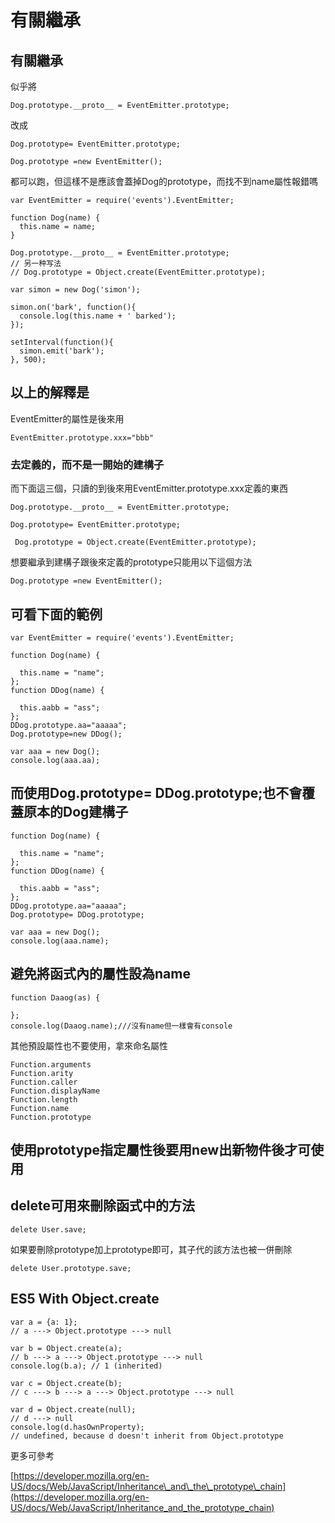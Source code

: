 # 有關繼承

## 有關繼承

似乎將

```text
Dog.prototype.__proto__ = EventEmitter.prototype;
```

改成

```text
Dog.prototype= EventEmitter.prototype;

Dog.prototype =new EventEmitter();
```

都可以跑，但這樣不是應該會蓋掉Dog的prototype，而找不到name屬性報錯嗎

```text
var EventEmitter = require('events').EventEmitter;

function Dog(name) {
  this.name = name;
}

Dog.prototype.__proto__ = EventEmitter.prototype;
// 另一种写法
// Dog.prototype = Object.create(EventEmitter.prototype);

var simon = new Dog('simon');

simon.on('bark', function(){
  console.log(this.name + ' barked');
});

setInterval(function(){
  simon.emit('bark');
}, 500);
```

## 以上的解釋是

EventEmitter的屬性是後來用

```text
EventEmitter.prototype.xxx="bbb"
```

### 去定義的，而不是一開始的建構子

而下面這三個，只讀的到後來用EventEmitter.prototype.xxx定義的東西

```text
Dog.prototype.__proto__ = EventEmitter.prototype;

Dog.prototype= EventEmitter.prototype;

 Dog.prototype = Object.create(EventEmitter.prototype);
```

想要繼承到建構子跟後來定義的prototype只能用以下這個方法

```text
Dog.prototype =new EventEmitter();
```

## 可看下面的範例

```text
var EventEmitter = require('events').EventEmitter;

function Dog(name) {

  this.name = "name";
};
function DDog(name) {

  this.aabb = "ass";
};
DDog.prototype.aa="aaaaa";
Dog.prototype=new DDog();

var aaa = new Dog();
console.log(aaa.aa);
```

## 而使用Dog.prototype= DDog.prototype;也不會覆蓋原本的Dog建構子

```text
function Dog(name) {

  this.name = "name";
};
function DDog(name) {

  this.aabb = "ass";
};
DDog.prototype.aa="aaaaa";
Dog.prototype= DDog.prototype;

var aaa = new Dog();
console.log(aaa.name);
```

## 避免將函式內的屬性設為name

```text
function Daaog(as) {

};
console.log(Daaog.name);///沒有name但一樣會有console
```

其他預設屬性也不要使用，拿來命名屬性

```text
Function.arguments
Function.arity
Function.caller
Function.displayName
Function.length
Function.name
Function.prototype
```

## 使用prototype指定屬性後要用new出新物件後才可使用

## delete可用來刪除函式中的方法

```text
delete User.save;
```

如果要刪除prototype加上prototype即可，其子代的該方法也被一併刪除

```text
delete User.prototype.save;
```

## ES5    With Object.create

```text
var a = {a: 1}; 
// a ---> Object.prototype ---> null

var b = Object.create(a);
// b ---> a ---> Object.prototype ---> null
console.log(b.a); // 1 (inherited)

var c = Object.create(b);
// c ---> b ---> a ---> Object.prototype ---> null

var d = Object.create(null);
// d ---> null
console.log(d.hasOwnProperty); 
// undefined, because d doesn't inherit from Object.prototype
```

更多可參考

[https://developer.mozilla.org/en-US/docs/Web/JavaScript/Inheritance\_and\_the\_prototype\_chain](https://developer.mozilla.org/en-US/docs/Web/JavaScript/Inheritance_and_the_prototype_chain)

